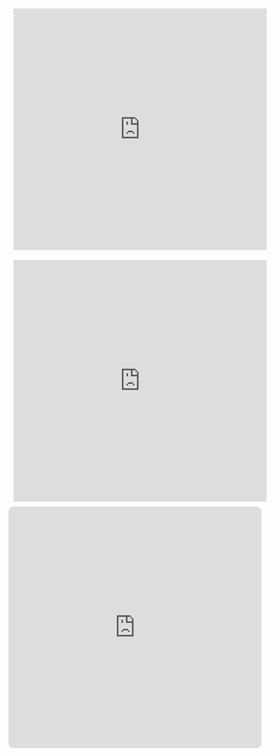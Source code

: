 <iframe allow="autoplay *; encrypted-media *; fullscreen *; clipboard-write" frameborder="0" height="480"
            style="width:100%;max-width:660px;overflow:hidden;border-radius:10px;padding:10px;" sandbox="allow-forms allow-popups
        allow-same-origin allow-scripts allow-storage-access-by-user-activation allow-top-navigation-by-user-activation"
            src="https://embed.music.apple.com/us/playlist/%E8%B7%A8%E6%97%B6%E4%BB%A3/pl.u-EdAVz4qsD2WdqjN"></iframe>

<iframe allow="autoplay *; encrypted-media *; fullscreen *; clipboard-write" frameborder="0" height="480"
            style="width:100%;max-width:660px;overflow:hidden;border-radius:10px;padding:10px;" sandbox="allow-forms allow-popups
        allow-same-origin allow-scripts allow-storage-access-by-user-activation allow-top-navigation-by-user-activation"
            src="https://embed.music.apple.com/us/playlist/2024s/pl.u-pMyl1DbIWBV25My"></iframe>

<iframe allow="autoplay *; encrypted-media *; fullscreen *; clipboard-write" frameborder="0" height="480"
            style="width:100%;max-width:660px;overflow:hidden;border-radius:10px;" sandbox="allow-forms allow-popups allow-same-origin
            allow-scripts allow-storage-access-by-user-activation allow-top-navigation-by-user-activation"
            src="https://embed.music.apple.com/us/playlist/chill-time/pl.u-MDAWvo6uAxZV3BX"></iframe>